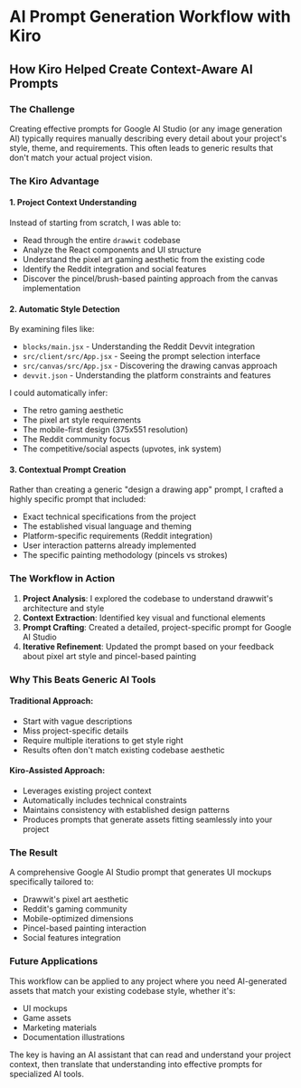 # AI Prompt Generation Workflow with Kiro

## How Kiro Helped Create Context-Aware AI Prompts

### The Challenge
Creating effective prompts for Google AI Studio (or any image generation AI) typically requires manually describing every detail about your project's style, theme, and requirements. This often leads to generic results that don't match your actual project vision.

### The Kiro Advantage

#### 1. **Project Context Understanding**
Instead of starting from scratch, I was able to:
- Read through the entire `drawwit` codebase
- Analyze the React components and UI structure
- Understand the pixel art gaming aesthetic from the existing code
- Identify the Reddit integration and social features
- Discover the pincel/brush-based painting approach from the canvas implementation

#### 2. **Automatic Style Detection**
By examining files like:
- `blocks/main.jsx` - Understanding the Reddit Devvit integration
- `src/client/src/App.jsx` - Seeing the prompt selection interface
- `src/canvas/src/App.jsx` - Discovering the drawing canvas approach
- `devvit.json` - Understanding the platform constraints and features

I could automatically infer:
- The retro gaming aesthetic
- The pixel art style requirements
- The mobile-first design (375x551 resolution)
- The Reddit community focus
- The competitive/social aspects (upvotes, ink system)

#### 3. **Contextual Prompt Creation**
Rather than creating a generic "design a drawing app" prompt, I crafted a highly specific prompt that included:
- Exact technical specifications from the project
- The established visual language and theming
- Platform-specific requirements (Reddit integration)
- User interaction patterns already implemented
- The specific painting methodology (pincels vs strokes)

### The Workflow in Action

1. **Project Analysis**: I explored the codebase to understand drawwit's architecture and style
2. **Context Extraction**: Identified key visual and functional elements
3. **Prompt Crafting**: Created a detailed, project-specific prompt for Google AI Studio
4. **Iterative Refinement**: Updated the prompt based on your feedback about pixel art style and pincel-based painting

### Why This Beats Generic AI Tools

#### Traditional Approach:
- Start with vague descriptions
- Miss project-specific details
- Require multiple iterations to get style right
- Results often don't match existing codebase aesthetic

#### Kiro-Assisted Approach:
- Leverages existing project context
- Automatically includes technical constraints
- Maintains consistency with established design patterns
- Produces prompts that generate assets fitting seamlessly into your project

### The Result
A comprehensive Google AI Studio prompt that generates UI mockups specifically tailored to:
- Drawwit's pixel art aesthetic
- Reddit's gaming community
- Mobile-optimized dimensions
- Pincel-based painting interaction
- Social features integration

### Future Applications
This workflow can be applied to any project where you need AI-generated assets that match your existing codebase style, whether it's:
- UI mockups
- Game assets
- Marketing materials
- Documentation illustrations

The key is having an AI assistant that can read and understand your project context, then translate that understanding into effective prompts for specialized AI tools.
